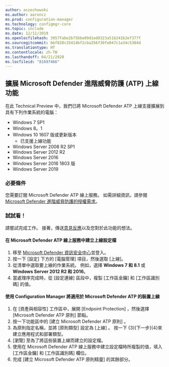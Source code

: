 ```yaml
---
author: aczechowski
ms.author: aaroncz
ms.prod: configuration-manager
ms.technology: configmgr-core
ms.topic: include
ms.date: 12/11/2019
ms.openlocfilehash: 3957fabe2b75bbe09d1ed0323a51b241b2ef377f
ms.sourcegitcommit: bbf820c35414bf2cba356f30fe047c1a34c5384d
ms.translationtype: HT
ms.contentlocale: zh-TW
ms.lasthandoff: 04/21/2020
ms.locfileid: "81697466"
---
```

## <a name="expand-microsoft-defender-advanced-threat-protection-atp-onboarding"></a><a name="bkmk_atp"></a> 擴展 Microsoft Defender 進階威脅防護 (ATP) 上線功能

在此 Technical Preview 中，我們已將 Microsoft Defender ATP 上線支援擴展到具有下列作業系統的電腦：

- Windows 7 SP1
- Windows 8。1
- Windows 10 1607 版或更新版本
   - 已支援上線功能
- Windows Server 2008 R2 SP1
- Windows Server 2012 R2
- Windows Server 2016
- Windows Server 2016 1803 版
- Windows Server 2019

### <a name="prerequisites"></a>必要條件

 您需要訂閱 Microsoft Defender ATP 線上服務。 如需詳細資訊，請參閱 [Microsoft Defender 進階威脅防護的授權需求](https://docs.microsoft.com/windows/security/threat-protection/microsoft-defender-atp/minimum-requirements#licensing-requirements)。


### <a name="try-it-out"></a>試試看！

請嘗試完成工作。 接著，傳送[意見反應](../../../../understand/find-help.md#product-feedback)以及您對於此功能的想法。

#### <a name="create-an-onboarding-configuration-file-in-microsoft-defender-atp-online-service"></a>在 Microsoft Defender ATP 線上服務中建立上線設定檔

1. 移至 [Microsoft Defender 資訊安全中心](https://securitycenter.windows.com/)並登入。
1. 按一下 [設定] 下方的 [電腦管理] 項目，然後選取 [上線]。
1. 從清單中選取要上線的作業系統。 例如，選擇 **Windows 7 和 8.1** 或 **Windows Server 2012 R2 和 2016**。
1. 當處理序完成時，從 [設定連線] 區段中，複製 [工作區金鑰] 和 [工作區識別碼] 的值。

#### <a name="onboard-devices-for-microsoft-defender-atp-with-configuration-manager"></a>使用 Configuration Manager 將適用於 Microsoft Defender ATP 的裝置上線

1. 在 [資產與相容性]  工作區中，展開 [Endpoint Protection]  ，然後選擇 [Microsoft Defender ATP 原則]  節點。
1. 按一下功能區中的 [建立 Microsoft Defender ATP 原則]  。
1. 為原則指定名稱，並將 [原則類型]  設定為 [上線]  。 按一下 {3}[下一步]{4}來建立應用程式和部署類型。
1. [瀏覽]  至為了將這些裝置上線而建立的設定檔。
1. 使用在 Microsoft Defender ATP 線上服務中建立設定檔時所複製的值，填入 [工作區金鑰]  和 [工作區識別碼]  欄位。
1. 完成 [建立 Microsoft Defender ATP 原則精靈]  的其餘部分。

